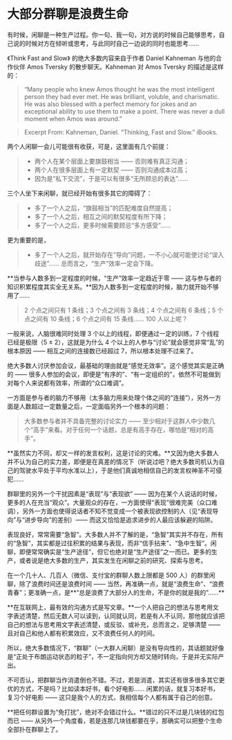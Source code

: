 # 大部分群聊是浪费生命
 
 有时候，闲聊是一种生产过程。你一句、我一句，对方说的时候自己能够思考，自己说的时候对方在倾听或思考，与此同时自己一边说的同时也能思考……
 
 《Think Fast and Slow》 的绝大多数内容来自于作者 Daniel Kahneman 与他的合作伙伴 Amos Tversky 的散步聊天。Kahneman 对 Amos Tversky 的描述是这样的：
 
 > “Many people who knew Amos thought he was the most intelligent person they had ever met. He was brilliant, voluble, and charismatic. He was also blessed with a perfect memory for jokes and an exceptional ability to use them to make a point. There was never a dull moment when Amos was around.”
 
 > Excerpt From: Kahneman, Daniel. “Thinking, Fast and Slow.” iBooks. 
 
 两个人闲聊一会儿可能很有收获，可是，这里面有几个前提：
 
 > - 两个人在某个层面上要旗鼓相当 —— 否则难有真正沟通；
 > - 两个人在很多层面上有一定默契 —— 否则沟通成本过高；
 > - 因为是“私下交流”，于是可以有很多“无所顾忌的表达”……
 
 三个人坐下来闲聊，就已经开始有很多其它的障碍了：
 
 > - 多了一个人之后，“旗鼓相当”的匹配难度自然提高；
 > - 多了一个人之后，相互之间的默契程度有所下降；
 > - 多了一个人之后，更多时候需要顾忌“多方感受”……
 
 更为重要的是，
 
 > - 多了一个人之后，就开始存在“导向”问题，一不小心就可能使讨论“误入歧途”…… 总而言之，“生产”效率一定会下降。
 
 **当参与人数多到一定程度的时候，“生产”效率一定趋近于零 —— 这与参与者的知识积累程度其实全无关系。**因为人数多到一定程度的时候，脑力就开始不够用了……
 
 > 2 个点之间只有 1 条线；3 个点之间有 3 条线；4 个点之间有 6 条线；5 个点之间有 10 条线；6 个点之间有 15 条线…… 100 人以上呢？
 
 一般来说，人脑很难同时处理 3 个以上的线程，即便通过一定的训练，7 个线程已经是极限（5 ± 2），这就是为什么 4 个以上的人参与“讨论”就会感觉非常“乱”的根本原因 —— 相互之间的连接数已经超过 7，所以根本处理不过来了。
 
 绝大多数人讨厌参加会议，最基础的理由就是“感觉无效率”。这个感觉其实是正确的 —— 很多人参加的会议，即便是“有序的”、“有一定组织的”，依然不可能做到对每个人来说都有效率，所谓的“众口难调”。
 
 一方面是参与者的脑力不够用（太多脑力用来处理个体之间的“连接”），另外一方面是人数超过一定数量之后，一定面临另外一个根本的问题：
 
 > 大多数参与者并不具备完整的讨论实力 —— 至少相对于这群人中少数几个“高手”来看。对于任何一个话题，总是有高手存在，哪怕是“相对的高手”。
 
 **虽然实力不同，却又一样的发言权利，这是讨论的灾难。**又因为绝大多数人并不认为自己的实力差，即便是在真差的情况下（听说过吧？绝大多数司机认为自己的驾驶水平处于平均水准以上），于是他们真诚地相信自己的发言权神圣不可侵犯……
 
 群聊里的另外一个干扰因素是“表现”与“表现欲” —— 因为在某个人说话的时候，更多的人在充当“观众”。大量观众的存在，一方面使得“表现”很难完美（众口难调），另外一方面也使得说话者不知不觉变成一个被表现欲控制的人（见“表现导向”与“进步导向”的差别）—— 而这又恰恰是追求进步的人最应该躲避的陷阱。
 
 表现良好，常常需要“急智”。大多数人并不了解的是，“急智”其实并不存在，所有的“急智”，其实都是过往积累的结果与表现，而非“信手拈来”、“急中生智”。闲聊，即便常常确实是“生产途径”，但它也绝对是“生产途径”之一而已。更多的生产，或者说是绝大多数的生产，其实发生在闲聊之前的研究、探索与思考。
 
 在一个几十人、几百人（微信、支付宝的群聊人数上限都是 500 人）的群里闲聊，除了浪费时间还是浪费时间 —— 当然，再准确一点，就是“浪费生命”、“浪费青春”；更准确一点，是**“总是浪费了大部分人的生命，不是你的就是我的”……**
 
 **在互联网上，最有效的沟通方式是写文章。**一个人把自己的想法与思考用文字表述清楚，然后无数人可以读到，认同就认同，若是有人不认同，那他就应该把自己的想法与思考用文字表述清楚，或反驳、或补充，总而言之，足够清楚 —— 且对自己和他人都有积累效应，又不浪费任何人的时间。
 
 所以，绝大多数情况下，“群聊”（一大群人闲聊）是没有导向性的，其话题就好像是“正处于布朗运动状态的粒子”，不一定指向何方却又随时转向，于是并无实际产出。
 
 不可否认，把群聊当作消遣倒也不错。不过，若是消遣，其实还有很多很多其它更优的方式，不是吗？比如读本好书，看个好电影…… 闲累的话，就复习本好书，复习个好电影 —— 这只是我个人的方式，我相信每个人都有属于自己的创意。
 
 **把任何群设置为“免打扰”，绝对不会错过什么。**错过的只不过是几块钱的红包而已 —— 从另外一个角度看，若是连那几块钱都要在乎，那确实可以把整个生命全部扑在群聊上了。
 